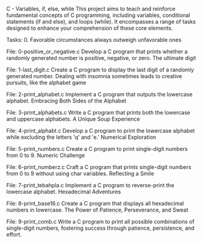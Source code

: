 C - Variables, if, else, while
This project aims to teach and reinforce fundamental concepts of C programming, including variables, conditional statements (if and else), and loops (while). It encompasses a range of tasks designed to enhance your comprehension of these core elements.

Tasks:
0. Favorable circumstances always outweigh unfavorable ones

File: 0-positive_or_negative.c
Develop a C program that prints whether a randomly generated number is positive, negative, or zero.
The ultimate digit

File: 1-last_digit.c
Create a C program to display the last digit of a randomly generated number.
Dealing with insomnia sometimes leads to creative pursuits, like the alphabet game

File: 2-print_alphabet.c
Implement a C program that outputs the lowercase alphabet.
Embracing Both Sides of the Alphabet

File: 3-print_alphabets.c
Write a C program that prints both the lowercase and uppercase alphabets.
A Unique Soup Experience

File: 4-print_alphabt.c
Develop a C program to print the lowercase alphabet while excluding the letters 'q' and 'e.'
Numerical Exploration

File: 5-print_numbers.c
Create a C program to print single-digit numbers from 0 to 9.
Numeric Challenge

File: 6-print_numberz.c
Craft a C program that prints single-digit numbers from 0 to 9 without using char variables.
Reflecting a Smile

File: 7-print_tebahpla.c
Implement a C program to reverse-print the lowercase alphabet.
Hexadecimal Adventures

File: 8-print_base16.c
Create a C program that displays all hexadecimal numbers in lowercase.
The Power of Patience, Perseverance, and Sweat

File: 9-print_comb.c
Write a C program to print all possible combinations of single-digit numbers, fostering success through patience, persistence, and effort.
